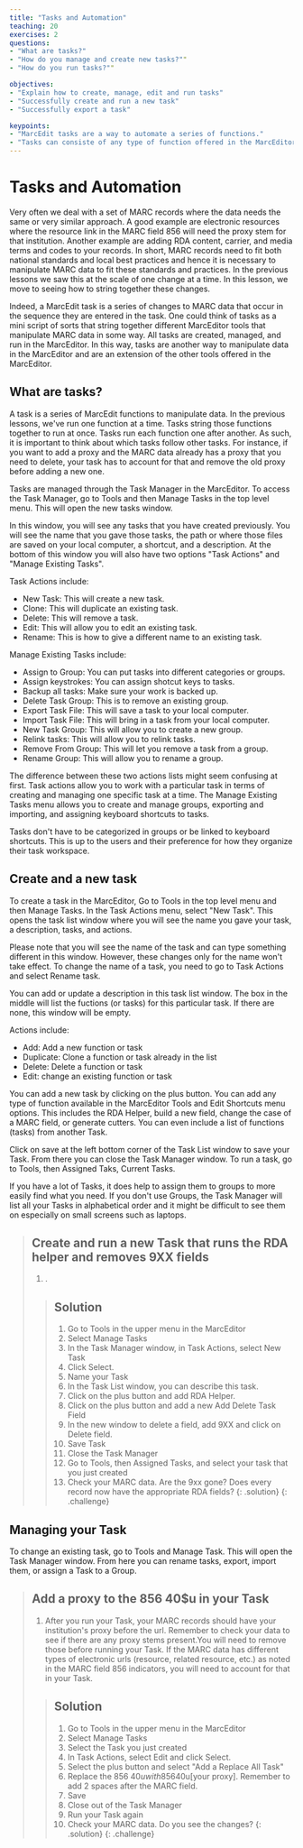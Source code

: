 ```yaml
---
title: "Tasks and Automation"
teaching: 20
exercises: 2
questions:
- "What are tasks?"
- "How do you manage and create new tasks?""
- "How do you run tasks?""

objectives:
- "Explain how to create, manage, edit and run tasks"
- "Successfully create and run a new task"
- "Successfully export a task"

keypoints:
- "MarcEdit tasks are a way to automate a series of functions."
- "Tasks can consiste of any type of function offered in the MarcEditor tools"
---
```


# Tasks and Automation
Very often we deal with a set of MARC records where the data needs the same or very similar approach. A good example are electronic resources where the resource link in the MARC field 856 will need the proxy stem for that institution. Another example are adding RDA content, carrier, and media terms and codes to your records. In short, MARC records need to fit both national standards and local best practices and hence it is necessary to manipulate MARC data to fit these standards and practices. In the previous lessons we saw this at the scale of one change at a time. In this lesson, we move to seeing how to string together these changes.

Indeed, a MarcEdit task is a series of changes to MARC data that occur in the sequence they are entered in the task. One could think of tasks as a mini script of sorts that string together different MarcEditor tools that manipulate MARC data in some way. All tasks are created, managed, and run in the MarcEditor. In this way, tasks are another way to manipulate data in the MarcEditor and are an extension of the other tools offered in the MarcEditor.

## What are tasks?
A task is a series of MarcEdit functions to manipulate data. In the previous lessons, we've run one function at a time. Tasks string those functions together to run at once. Tasks run each function one after another. As such, it is important to think about which tasks follow other tasks. For instance, if you want to add a proxy and the MARC data already has a proxy that you need to delete, your task has to account for that and remove the old proxy before adding a new one.

Tasks are managed through the Task Manager in the MarcEditor. To access the Task Manager, go to Tools and then Manage Tasks in the top level menu. This will open the new tasks window.

In this window, you will see any tasks that you have created previously. You will see the name that you gave those tasks, the path or where those files are saved on your local computer, a shortcut, and a description. At the bottom of this window you will also have two options "Task Actions" and "Manage Existing Tasks".

Task Actions include:
- New Task: This will create a new task.
- Clone: This will duplicate an existing task.
- Delete: This will remove a task.
- Edit: This will allow you to edit an existing task.
- Rename: This is how to give a different name to an existing task.

Manage Existing Tasks include:
- Assign to Group: You can put tasks into different categories or groups.
- Assign keystrokes: You can assign shotcut keys to tasks.
- Backup all tasks: Make sure your work is backed up.
- Delete Task Group: This is to remove an existing group.
- Export Task File: This will save a task to your local computer.
- Import Task File: This will bring in a task from your local computer.
- New Task Group: This will allow you to create a new group.
- Relink tasks: This will allow you to relink tasks.
- Remove From Group: This will let you remove a task from a group.
- Rename Group: This will allow you to rename a group.

The difference between these two actions lists might seem confusing at first. Task actions allow you to work with a particular task in terms of creating and managing one specific task at a time. The Manage Existing Tasks menu allows you to create and manage groups, exporting and importing, and assigning keyboard shortcuts to tasks.

Tasks don't have to be categorized in groups or be linked to keyboard shortcuts. This is up to the users and their preference for how they organize their task workspace.

## Create and a new task
To create a task in the MarcEditor, Go to Tools in the top level menu and then Manage Tasks. In the Task Actions menu, select "New Task". This opens the task list window where you will see the name you gave your task, a description, tasks, and actions.

Please note that you will see the name of the task and can type something different in this window. However, these changes only for the name won't take effect. To change the name of a task, you need to go to Task Actions and select Rename task.

You can add or update a description in this task list window. The box in the middle will list the fuctions (or tasks) for this particular task. If there are none, this window will be empty.

Actions include:
- Add: Add a new function or task
- Duplicate: Clone a function or task already in the list
- Delete: Delete a function or task
- Edit: change an existing function or task

You can add a new task by clicking on the plus button. You can add any type of function available in the MarcEditor Tools and Edit Shortcuts menu options. This includes the RDA Helper, build a new field, change the case of a MARC field, or generate cutters. You can even include a list of functions (tasks) from another Task.

Click on save at the left bottom corner of the Task List window to save your Task. From there you can close the Task Manager window. To run a task, go to Tools, then Assigned Taks, Current Tasks.

If you have a lot of Tasks, it does help to assign them to groups to more easily find what you need. If you don't use Groups, the Task Manager will list all your Tasks in alphabetical order and it might be difficult to see them on especially on small screens such as laptops.

>## Create and run a new Task that runs the RDA helper and removes 9XX fields
>
>1. .
>
> > ## Solution
> > 1. Go to Tools in the upper menu in the MarcEditor
> > 2. Select Manage Tasks
> > 3. In the Task Manager window, in Task Actions, select New Task
> > 4. Click Select.
> > 5. Name your Task
> > 6. In the Task List window, you can describe this task.
> > 7. Click on the plus button and add RDA Helper.
> > 8. Click on the plus button and add a new Add Delete Task Field
> > 9. In the new window to delete a field, add 9XX and click on Delete field.
> > 10. Save Task
> > 11. Close the Task Manager
> > 12. Go to Tools, then Assigned Tasks, and select your task that you just created
> > 13. Check your MARC data. Are the 9xx gone? Does every record now have the appropriate RDA fields?
> {: .solution}
{: .challenge}

## Managing your Task
To change an existing task, go to Tools and Manage Task. This will open the Task Manager window. From here you can rename tasks, export, import them, or assign a Task to a Group.

>## Add a proxy to the 856 40$u in your Task
>
>1. After you run your Task, your MARC records should have your institution's proxy before the url. Remember to check your data to see if there are any proxy stems present.You will need to remove those before running your Task. If the MARC data has different types of electronic urls (resource, related resource, etc.) as noted in the MARC field 856 indicators, you will need to account for that in your Task.
>
> > ## Solution
> > 1. Go to Tools in the upper menu in the MarcEditor
> > 2. Select Manage Tasks
> > 3. Select the Task you just created
> > 4. In Task Actions, select Edit and click Select.
> > 5. Select the plus button and select "Add a Replace All Task"
> > 6. Replace the 856  40$u with 856  40$u[your proxy]. Remember to add 2 spaces after the MARC field.
> > 7. Save
> > 8. Close out of the Task Manager
> > 9. Run your Task again
> > 10. Check your MARC data. Do you see the changes?
> {: .solution}
{: .challenge}
